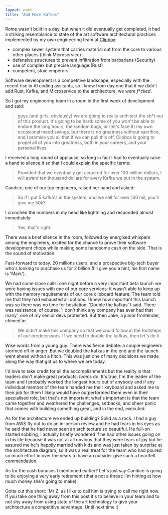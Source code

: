 ```yaml
---
layout: post
title: "Add More Kafkas"
---
```


Rome wasn't built in a day, but when it did eventually get completed, it had a striking resemblance to state of the art software architectural practices implemented by my own engineering team at [Clipbox](https://clipbox.carrd.co/):

* complex sewer system that carries material out from the core to various other places (think Microservice)
* defensive structures to prevent infiltration from barbarians (Security)
* use of complex but precise language (Rust)
* competent, stoic emperors

Software development is a competitive landscape, especially with the recent rise in AI coding assitants, so I knew from day one that if we didn't add Rust, Kafka, and Microservice to the architecture, we were _f\*cked_.

So I got my engineering team in a room in the first week of development and said:

> guys (and girls, obviously) we are going to really architect the sh\*t out of this product. It's going to be hard: some of you won't be able to endure the long hours, the random bugs, or (let's face it) my own occasional mood swings, but there is no greatness without sacrifice, and I promise you all that if we can pull this off, Clipbox is going to propel all of you into greatness, both in your careers, and your personal lives.

I received a long round of applause; so long in fact I had to eventually raise a hand to silence it so that I could explain the specific terms:

> Provided that we eventually get acquired for over 100 million dollars, I will award ten thousand dollars for every Kafka we put in the system.

Candice, one of our top engineers, raised her hand and asked:

> So if I put 5 kafka's in the system, and we sell for over 100 mil, you'll give me 50k?

I crunched the numbers in my head like lightning and responded almost immediately:

> Yes, that's right.

There was a brief silence in the room, followed by energised whispers among the engineers, excited for the chance to prove their software development chops while making some handsome cash on the side. That is the sound of motivation.

Fast-forward to today. 20 millions users, and a prospective big-tech buyer who's looking to purchase us for 2 billion (I'll give you a hint, his first name is 'Mark').

We had some close calls: one night before a very important beta launch we were having issues with one of our core services: it wasn't able to keep up with the memory requirements of our core clipboard feature. The team told me that they had exhausted all options. I knew how important this launch was so there was no time for hesitation. 'Double the kafkas' I said. There was resistance, of course. 'I don't think any company has ever had that many', one of my senior devs protested. But then Jake, a junior frontender, chimed in:

> We didn't make this company so that we could follow in the footsteps of our predecessors. If we need to double the kafkas, then let's do it

Wise words from a young guy. There was fierce debate: a couple engineers stormed off in anger. But we doubled the kafkas in the end and the launch went ahead without a hitch. This was just one of many decisions we made along the way that got us to where we are today.

I'd love to take credit for all the accomplishments but the reality is that leaders don't make great products: _teams_ do. It's true, I'm the leader of the team and I probably worked the longest hours out of anybody and if any individual member of the team handed me their keyboard and asked me to their job for them I likely would have outperformed them even in their specialised role, but that's not important: what's important is that the team came together and weathered the challenges, setbacks, and sheer panic that comes with building something great, and in the end, executed.

As for the architecture we ended up building? Solid as a rock. I had a guy from AWS fly out to do an in-person review and he had tears in his eyes as he said that he had never seen an architecture so beautiful. He full-on started sobbing, I actually briefly wondered if he had other issues going on in his life because it was not at all obvious that they were tears of joy but he assured me he's happily married with kids and was just taken by surprise at the architecture diagram, so it was a real treat for the team who had poured so much effort in over the years to have an outsider give such a heartfelt commendation.

As for the cash bonuses I mentioned earlier? Let's just say Candice is going to be enjoying a very early retirement (that's not a threat: I'm hinting at how much money she's going to make).

Gotta cut this short: 'Mr Z' as I like to call him is trying to call me right now. If you take one thing away from this post it's to believe in your team and to not shy away from using state of the art technology to give your architecture a competitive advantage. Until next time :)
